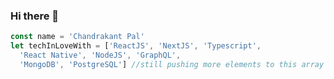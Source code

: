 ### Hi there 👋
```ts 
const name = 'Chandrakant Pal'
let techInLoveWith = ['ReactJS', 'NextJS', 'Typescript',
  'React Native', 'NodeJS', 'GraphQL',
  'MongoDB', 'PostgreSQL'] //still pushing more elements to this array
```
<!--
**ChandrakantPal/ChandrakantPal** is a ✨ _special_ ✨ repository because its `README.md` (this file) appears on your GitHub profile.

Here are some ideas to get you started:

- 🔭 I’m currently working on ...
- 🌱 I’m currently learning ...
- 👯 I’m looking to collaborate on ...
- 🤔 I’m looking for help with ...
- 💬 Ask me about ...
- 📫 How to reach me: ...
- 😄 Pronouns: ...
- ⚡ Fun fact: ...
-->
